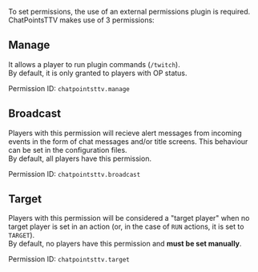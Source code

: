 To set permissions, the use of an external permissions plugin is required.  
ChatPointsTTV makes use of 3 permissions:

## Manage
It allows a player to run plugin commands (`/twitch`).  
By default, it is only granted to players with OP status.  

Permission ID: `chatpointsttv.manage`

## Broadcast
Players with this permission will recieve alert messages from incoming events in the form of chat messages and/or title screens. This behaviour can be set in the configuration files.  
By default, all players have this permission.  

Permission ID: `chatpointsttv.broadcast`

## Target
Players with this permission will be considered a "target player" when no target player is set in an action (or, in the case of `RUN` actions, it is set to `TARGET`).  
By default, no players have this permission and **must be set manually**.  

Permission ID: `chatpointsttv.target`